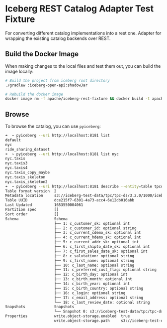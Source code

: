 <!--
  - Licensed to the Apache Software Foundation (ASF) under one
  - or more contributor license agreements.  See the NOTICE file
  - distributed with this work for additional information
  - regarding copyright ownership.  The ASF licenses this file
  - to you under the Apache License, Version 2.0 (the
  - "License"); you may not use this file except in compliance
  - with the License.  You may obtain a copy of the License at
  -
  -   http://www.apache.org/licenses/LICENSE-2.0
  -
  - Unless required by applicable law or agreed to in writing,
  - software distributed under the License is distributed on an
  - "AS IS" BASIS, WITHOUT WARRANTIES OR CONDITIONS OF ANY
  - KIND, either express or implied.  See the License for the
  - specific language governing permissions and limitations
  - under the License.
  -->

# Iceberg REST Catalog Adapter Test Fixture

For converting different catalog implementations into a rest one.
Adapter for wrapping the existing catalog backends over REST.

## Build the Docker Image

When making changes to the local files and test them out, you can build the image locally:

```bash
# Build the project from iceberg root directory
./gradlew :iceberg-open-api:shadowJar

# Rebuild the docker image
docker image rm -f apache/iceberg-rest-fixture && docker build -t apache/iceberg-rest-fixture -f docker/iceberg-rest-fixture/Dockerfile .
```

## Browse

To browse the catalog, you can use `pyiceberg`:

```bash
➜  ~ pyiceberg --uri http://localhost:8181 list 
default             
nyc                 
ride_sharing_dataset
➜  ~ pyiceberg --uri http://localhost:8181 list nyc
nyc.taxis           
nyc.taxis3          
nyc.taxis4          
nyc.taxis_copy_maybe
nyc.taxis_skeleton  
nyc.taxis_skeleton2 
➜  ~ pyiceberg --uri http://localhost:8181 describe --entity=table tpcds_iceberg.customer 
Table format version  2                                                                                                                                                         
Metadata location     s3://iceberg-test-data/tpc/tpc-ds/3.2.0/1000/iceberg/customer/metadata/00001-1bccfcc4-69f6-4505-8df5-4de78356e327.metadata.json                           
Table UUID            dce215f7-6301-4a73-acc4-6e12db016abb                                                                                                                      
Last Updated          1653550004061                                                                                                                                             
Partition spec        []                                                                                                                                                        
Sort order            []                                                                                                                                                        
Schema                Schema                                                                                                                                                    
                      ├── 1: c_customer_sk: optional int                                                                                                                        
                      ├── 2: c_customer_id: optional string                                                                                                                     
                      ├── 3: c_current_cdemo_sk: optional int                                                                                                                   
                      ├── 4: c_current_hdemo_sk: optional int                                                                                                                   
                      ├── 5: c_current_addr_sk: optional int                                                                                                                    
                      ├── 6: c_first_shipto_date_sk: optional int                                                                                                               
                      ├── 7: c_first_sales_date_sk: optional int                                                                                                                
                      ├── 8: c_salutation: optional string                                                                                                                      
                      ├── 9: c_first_name: optional string                                                                                                                      
                      ├── 10: c_last_name: optional string                                                                                                                      
                      ├── 11: c_preferred_cust_flag: optional string                                                                                                            
                      ├── 12: c_birth_day: optional int                                                                                                                         
                      ├── 13: c_birth_month: optional int                                                                                                                       
                      ├── 14: c_birth_year: optional int                                                                                                                        
                      ├── 15: c_birth_country: optional string                                                                                                                  
                      ├── 16: c_login: optional string                                                                                                                          
                      ├── 17: c_email_address: optional string                                                                                                                  
                      └── 18: c_last_review_date: optional string                                                                                                               
Snapshots             Snapshots                                                                                                                                                 
                      └── Snapshot 0: s3://iceberg-test-data/tpc/tpc-ds/3.2.0/1000/iceberg/customer/metadata/snap-643656366840285027-1-5ce13497-7330-4d02-8206-7e313e43209c.avro
Properties            write.object-storage.enabled  true                                                                                                                        
                      write.object-storage.path     s3://iceberg-test-data/tpc/tpc-ds/3.2.0/1000/iceberg/customer/data
```
